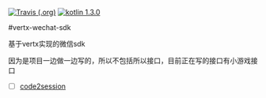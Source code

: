[![Travis (.org)](https://img.shields.io/travis/okou19900722/vertx-mini-api.svg)](https://travis-ci.org/okou19900722/vertx-mini-api)
[![kotlin 1.3.0](https://img.shields.io/badge/kotlin-1.3.0-orange.svg)](http://kotlinlang.org/)


#vertx-wechat-sdk

基于vertx实现的微信sdk

因为是项目一边做一边写的，所以不包括所以接口，目前正在写的接口有小游戏接口

- [ ] [code2session](https://developers.weixin.qq.com/minigame/dev/document/open-api/login/code2session.html)